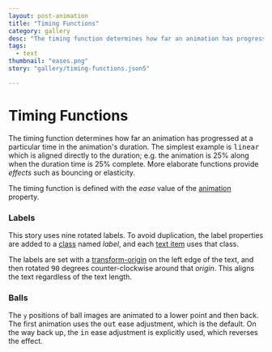 ```yaml
---
layout: post-animation
title: "Timing Functions"
category: gallery
desc: "The timing function determines how far an animation has progressed at a particular duration."
tags: 
  - text
thumbnail: "eases.png"
story: "gallery/timing-functions.json5"

---
```

# Timing Functions
The timing function determines how far an animation has progressed at a particular time in the animation's duration. The simplest example is <samp class="string">linear</samp> which is aligned directly to the duration; e.g. the animation is 25% along when the duration time is 25% complete.  More elaborate functions provide _effects_ such as bouncing or elasticity.

The timing function is defined with the _ease_ value of the [animation](/properties/#animation) property. 


### Labels

This story uses nine rotated labels. To avoid duplication, the label properties are added to a [class](/properties/#class) named _label_, and each [text item](/models/#&middot;-text-item) uses that class.

The labels are set with a [transform-origin](/properties/#transform-origin) on the left edge of the text, and then rotated <samp class="number">90</samp> degrees counter-clockwise around that _origin_. This aligns the text regardless of the text length.


### Balls

The <code>y</code> positions of ball images are animated to a lower point and then back.  The first animation uses the <samp class="string">out</samp> ease adjustment, which is the default.  On the way back up, the <samp class="string">in</samp> ease adjustment is explicitly used, which reverses the effect.
